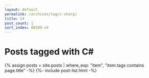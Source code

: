```yaml
---
layout: default
permalink: /archives/tag/c-sharp/
title: C#
post_count: 1
sort_index: 00589-c#
---
```

<h1 class="page-heading">Posts tagged with C#</h1>
{% assign posts = site.posts | where_exp: "item", "item.tags contains page.title" -%}
{%- include post-list.html -%}
